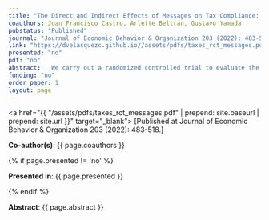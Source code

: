 ```yaml
---
title: "The Direct and Indirect Effects of Messages on Tax Compliance: Experimental Evidence from Peru"
coauthors: Juan Francisco Castro, Arlette Beltrán, Gustavo Yamada
pubstatus: "Published"
journal: "Journal of Economic Behavior & Organization 203 (2022): 483-518"
link: "https://dvelasquezc.github.io//assets/pdfs/taxes_rct_messages.pdf"
presented: "no"
pdf: "no"
abstract: ' We carry out a randomized controlled trial to evaluate the effect of three types of messages sent to taxpayers on their compliance with the rental income tax (direct effect) and the spillovers produced on the capital gains and the self-employment income taxes (indirect effects). One message highlights detection, other appeals to social norms, and the third appeals to altruism. We also perform a 15-month follow-up to determine if the treatment increases tax revenues in a sustained manner. We find that the message addressing detection produces a positive and sustained direct effect and a negative but transitory spillover on the other two taxes. The social norms message has no direct effect but produces a sustained negative spillover on the capital gains tax. The message appealing to altruism produces a transitory negative effect and no spillovers. We show there is substantial risk of overestimating the tax revenues produced by the messages if one relies only on their direct effects.'
funding: "no"
order_paper: 1
layout: page
---
```

<a href="{{ "/assets/pdfs/taxes_rct_messages.pdf" | prepend: site.baseurl | prepend: site.url }}" target="_blank"> [Published at Journal of Economic Behavior & Organization 203 (2022): 483-518.] </a>

<p><b>Co-author(s)</b>: {{ page.coauthors }} </p>

{% if page.presented != 'no' %}
<p><b>Presented in</b>: {{ page.presented }} </p>
{% endif %}

<div class ="text"><p><b>Abstract</b>: {{ page.abstract }} </p></div>
